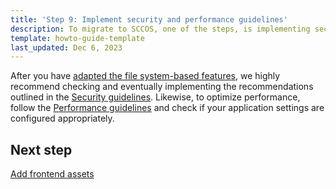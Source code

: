 ```yaml
---
title: 'Step 9: Implement security and performance guidelines'
description: To migrate to SCCOS, one of the steps, is implementing security and performance guidelines.
template: howto-guide-template
last_updated: Dec 6, 2023
---
```


After you have [adapted the file system-based features](/docs/scos/dev/migration-concepts/migrate-to-sccos/step-8-adapt-the-filesystem-based-features.html), we highly recommend checking and eventually implementing the recommendations outlined in the [Security guidelines](/docs/scos/dev/guidelines/security-guidelines.html).
Likewise, to optimize performance, follow the [Performance guidelines](/docs/scos/dev/guidelines/performance-guidelines/general-performance-guidelines.html) and check if your application settings are configured appropriately.

## Next step

[Add frontend assets](/docs/scos/dev/migration-concepts/migrate-to-sccos/step-10-add-frontend-assets.html)